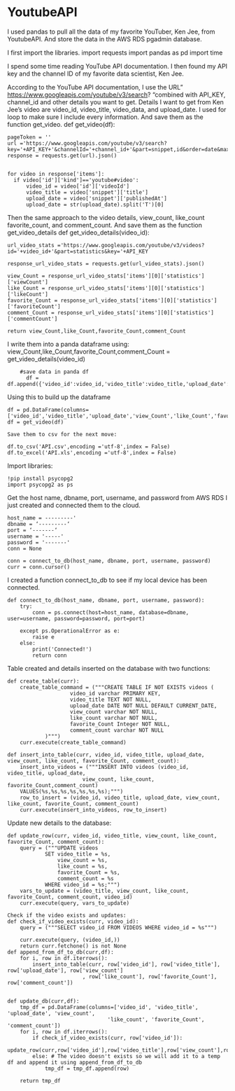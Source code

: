# YoutubeAPI

I used pandas to pull all the data of my favorite YouTuber, Ken Jee, from YoutubeAPI. And store the data in the AWS  RDS pgadmin database.



I first import the libraries. 
import requests
import pandas as pd 
import time

I spend some time reading YouTube API documentation. I then found my API key and the channel ID of my favorite data scientist, Ken Jee. 

According to the YouTube API documentation, I use the URL” https://www.googleapis.com/youtube/v3/search? “combined with API_KEY, channel_id and other details you want to get. Details I want to get from Ken Jee’s video are video_id, video_title, video_data, and upload_date. I used for loop to make sure I include every information. And save them as the function get_video.
def get_video(df):

    pageToken = ''
    url ='https://www.googleapis.com/youtube/v3/search?key='+API_KEY+'&channelId='+channel_id+'&part=snippet,id&order=date&maxResults=10000'+pageToken
    response = requests.get(url).json()


    for video in response['items']:
      if video['id']['kind']=='youtube#video':
          video_id = video['id']['videoId']
          video_title = video['snippet']['title']
          upload_date = video['snippet']['publishedAt']
          upload_date = str(upload_date).split('T')[0]

Then the same approach to the video details, view_count, like_count favorite_count, and comment_count. And save them as the function get_video_details
 	def get_video_details(video_id):


    url_video_stats ='https://www.googleapis.com/youtube/v3/videos?id='+video_id+'&part=statistics&key='+API_KEY
    
    response_url_video_stats = requests.get(url_video_stats).json()

    view_Count = response_url_video_stats['items'][0]['statistics']['viewCount']
    like_Count = response_url_video_stats['items'][0]['statistics']['likeCount']
    favorite_Count = response_url_video_stats['items'][0]['statistics']['favoriteCount']
    comment_Count = response_url_video_stats['items'][0]['statistics']['commentCount']
        
    return view_Count,like_Count,favorite_Count,comment_Count

I write them into a panda dataframe using: 
view_Count,like_Count,favorite_Count,comment_Count = get_video_details(video_id)

        #save data in panda df
          df = df.append({'video_id':video_id,'video_title':video_title,'upload_date':upload_date,'view_Count':view_Count,'like_Count':like_Count,'favorite_Count':favorite_Count,'comment_Count':comment_Count},ignore_index=True)

Using this to build up the dataframe 


    df = pd.DataFrame(columns=['video_id','video_title','upload_date','view_Count','like_Count','favorite_Count','comment_Count'])
    df = get_video(df)

    Save them to csv for the next move: 

    df.to_csv('API.csv',encoding ='utf-8',index = False)
    df.to_excel('API.xls',encoding ='utf-8',index = False)

Import libraries: 

    !pip install psycopg2
    import psycopg2 as ps 

Get the host name, dbname, port, username, and password from AWS RDS I just created and connected them to the cloud. 

    host_name = ---------'
    dbname = ‘---------‘
    port = ‘-------‘
    username = '-----' 
    password = '-------'
    conn = None

    conn = connect_to_db(host_name, dbname, port, username, password)
    curr = conn.cursor()
    
I created a function connect_to_db  to see if my local device has been connected.

    def connect_to_db(host_name, dbname, port, username, password):
        try:
            conn = ps.connect(host=host_name, database=dbname, user=username, password=password, port=port)

        except ps.OperationalError as e:
            raise e
        else:
            print('Connected!')
            return conn

Table created and details inserted on the database with two functions: 

    def create_table(curr):
        create_table_command = ("""CREATE TABLE IF NOT EXISTS videos (
                        video_id varchar PRIMARY KEY,
                        video_title TEXT NOT NULL,
                        upload_date DATE NOT NULL DEFAULT CURRENT_DATE,
                        view_count varchar NOT NULL,
                        like_count varchar NOT NULL,
                        favorite_Count Integer NOT NULL,
                        comment_count varchar NOT NULL
                )""")
        curr.execute(create_table_command)

    def insert_into_table(curr, video_id, video_title, upload_date, view_count, like_count, favorite_Count, comment_count):
        insert_into_videos = ("""INSERT INTO videos (video_id, video_title, upload_date,
                            view_count, like_count, favorite_Count,comment_count)
        VALUES(%s,%s,%s,%s,%s,%s,%s);""")
        row_to_insert = (video_id, video_title, upload_date, view_count, like_count, favorite_Count, comment_count)
        curr.execute(insert_into_videos, row_to_insert)

Update new details to the database: 

    def update_row(curr, video_id, video_title, view_count, like_count, favorite_Count, comment_count):
        query = ("""UPDATE videos
                SET video_title = %s,
                    view_count = %s,
                    like_count = %s,
                    favorite_Count = %s,
                    comment_count = %s
                WHERE video_id = %s;""")
        vars_to_update = (video_title, view_count, like_count, favorite_Count, comment_count, video_id)
        curr.execute(query, vars_to_update)

    Check if the video exists and updates: 
    def check_if_video_exists(curr, video_id): 
        query = ("""SELECT video_id FROM VIDEOS WHERE video_id = %s""")

        curr.execute(query, (video_id,))
        return curr.fetchone() is not None
    def append_from_df_to_db(curr,df):
        for i, row in df.iterrows():
            insert_into_table(curr, row['video_id'], row['video_title'], row['upload_date'], row['view_count']
                            , row['like_count'], row['favorite_Count'], row['comment_count'])


    def update_db(curr,df):
        tmp_df = pd.DataFrame(columns=['video_id', 'video_title', 'upload_date', 'view_count',
                                    'like_count', 'favorite_Count', 'comment_count'])
        for i, row in df.iterrows():
            if check_if_video_exists(curr, row['video_id']): 
                update_row(curr,row['video_id'],row['video_title'],row['view_count'],row['like_count'],row['favorite_Count'],row['comment_count'])
            else: # The video doesn't exists so we will add it to a temp df and append it using append_from_df_to_db
                tmp_df = tmp_df.append(row)

        return tmp_df












